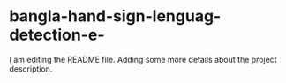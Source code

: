 # bangla-hand-sign-lenguag-detection-e-
I am editing the README file. Adding some more details about the project description.
